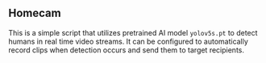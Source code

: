 ## Homecam
This is a simple script that utilizes pretrained AI model `yolov5s.pt` to detect humans in real time video streams. It can be configured to automatically record clips when detection occurs and send them to target recipients.
